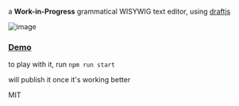 a **Work-in-Progress** grammatical WISYWIG text editor, using [draftjs](https://draftjs.org/)

![image](https://user-images.githubusercontent.com/399657/45503877-32135b80-b756-11e8-8f86-9b2be2f77b95.png)

### [Demo](http://nlp-compromise.github.io/react-nlp/index.html)

to play with it, run `npm run start`

will publish it once it's working better

MIT
